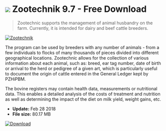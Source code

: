 # ![](https://cdn.softexe.net/static/icon/win.gif) Zootechnik 9.7 - Free Download

> Zootechnic supports the management of animal husbandry on the farm. Currently, it is intended for dairy and beef cattle breeders.

[![Zootechnik](https:https://tse4.mm.bing.net/th?id=OIP.CSab1BeJ0_AjgHwcMBiSrAHaFt&pid=Api)](https://softexe.net/win/business/other/zootechnik:pRfpd.html)

The program can be used by breeders with any number of animals - from a few individuals to flocks of many thousands of pieces divided into different geographical locations. Zootechnic allows for the collection of various information about each animal, such as: breed, ear tag number, date of birth or arrival to the herd or pedigree of a given art, which is particularly useful to document the origin of cattle entered in the General Ledger kept by PZHiPBM.
 
 The bovine registers may contain health data, measurements or nutritional data. This enables a detailed analysis of the costs of treatment and nutrition as well as determining the impact of the diet on milk yield, weight gains, etc.


- **Update:** Feb 28 2018
- **File size:** 80.17 MB

[![Download](https://cdn.softexe.net/static/img/download.png)](https://softexe.net/win/business/other/zootechnik:pRfpd.html)

